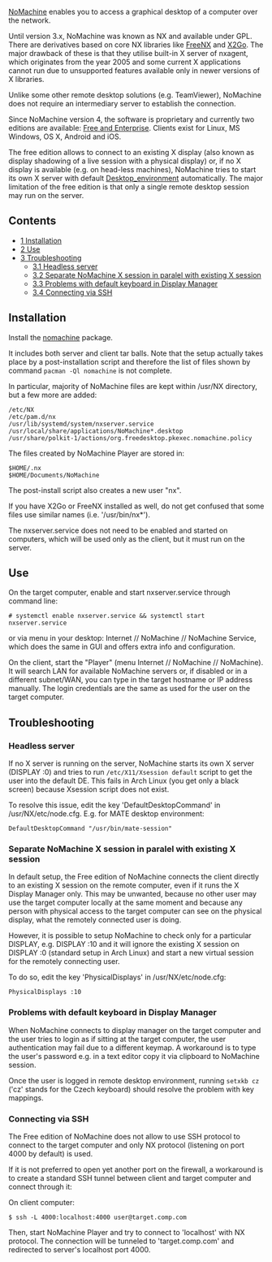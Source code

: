 [NoMachine](https://www.nomachine.com) enables you to access a graphical desktop of a computer over the network.

Until version 3.x, NoMachine was known as NX and available under GPL. There are derivatives based on core NX libraries like [FreeNX](/index.php/FreeNX "FreeNX") and [X2Go](/index.php/X2Go "X2Go"). The major drawback of these is that they utilise built-in X server of nxagent, which originates from the year 2005 and some current X applications cannot run due to unsupported features available only in newer versions of X libraries.

Unlike some other remote desktop solutions (e.g. TeamViewer), NoMachine does not require an intermediary server to establish the connection.

Since NoMachine version 4, the software is proprietary and currently two editions are available: [Free and Enterprise](https://www.nomachine.com/AR07L00808). Clients exist for Linux, MS Windows, OS X, Android and iOS.

The free edition allows to connect to an existing X display (also known as display shadowing of a live session with a physical display) or, if no X display is available (e.g. on head-less machines), NoMachine tries to start its own X server with default [Desktop_environment](/index.php/Desktop_environment "Desktop environment") automatically. The major limitation of the free edition is that only a single remote desktop session may run on the server.

## Contents

*   [1 Installation](#Installation)
*   [2 Use](#Use)
*   [3 Troubleshooting](#Troubleshooting)
    *   [3.1 Headless server](#Headless_server)
    *   [3.2 Separate NoMachine X session in paralel with existing X session](#Separate_NoMachine_X_session_in_paralel_with_existing_X_session)
    *   [3.3 Problems with default keyboard in Display Manager](#Problems_with_default_keyboard_in_Display_Manager)
    *   [3.4 Connecting via SSH](#Connecting_via_SSH)

## Installation

Install the [nomachine](https://aur.archlinux.org/packages/nomachine/) package.

It includes both server and client tar balls. Note that the setup actually takes place by a post-installation script and therefore the list of files shown by command `pacman -Ql nomachine` is not complete.

In particular, majority of NoMachine files are kept within /usr/NX directory, but a few more are added:

```
/etc/NX
/etc/pam.d/nx
/usr/lib/systemd/system/nxserver.service
/usr/local/share/applications/NoMachine*.desktop
/usr/share/polkit-1/actions/org.freedesktop.pkexec.nomachine.policy

```

The files created by NoMachine Player are stored in:

```
$HOME/.nx
$HOME/Documents/NoMachine

```

The post-install script also creates a new user "nx".

If you have X2Go or FreeNX installed as well, do not get confused that some files use similar names (i.e. '/usr/bin/nx*').

The nxserver.service does not need to be enabled and started on computers, which will be used only as the client, but it must run on the server.

## Use

On the target computer, enable and start nxserver.service through command line:

```
# systemctl enable nxserver.service && systemctl start nxserver.service

```

or via menu in your desktop: Internet // NoMachine // NoMachine Service, which does the same in GUI and offers extra info and configuration.

On the client, start the "Player" (menu Internet // NoMachine // NoMachine). It will search LAN for available NoMachine servers or, if disabled or in a different subnet/WAN, you can type in the target hostname or IP address manually. The login credentials are the same as used for the user on the target computer.

## Troubleshooting

### Headless server

If no X server is running on the server, NoMachine starts its own X server (DISPLAY :0) and tries to run `/etc/X11/Xsession default` script to get the user into the default DE. This fails in Arch Linux (you get only a black screen) because Xsession script does not exist.

To resolve this issue, edit the key 'DefaultDesktopCommand' in /usr/NX/etc/node.cfg. E.g. for MATE desktop environment:

```
DefaultDesktopCommand "/usr/bin/mate-session"

```

### Separate NoMachine X session in paralel with existing X session

In default setup, the Free edition of NoMachine connects the client directly to an existing X session on the remote computer, even if it runs the X Display Manager only. This may be unwanted, because no other user may use the target computer locally at the same moment and because any person with physical access to the target computer can see on the physical display, what the remotely connected user is doing.

However, it is possible to setup NoMachine to check only for a particular DISPLAY, e.g. DISPLAY :10 and it will ignore the existing X session on DISPLAY :0 (standard setup in Arch Linux) and start a new virtual session for the remotely connecting user.

To do so, edit the key 'PhysicalDisplays' in /usr/NX/etc/node.cfg:

```
PhysicalDisplays :10

```

### Problems with default keyboard in Display Manager

When NoMachine connects to display manager on the target computer and the user tries to login as if sitting at the target computer, the user authentication may fail due to a different keymap. A workaround is to type the user's password e.g. in a text editor copy it via clipboard to NoMachine session.

Once the user is logged in remote desktop environment, running `setxkb cz` ('cz' stands for the Czech keyboard) should resolve the problem with key mappings.

### Connecting via SSH

The Free edition of NoMachine does not allow to use SSH protocol to connect to the target computer and only NX protocol (listening on port 4000 by default) is used.

If it is not preferred to open yet another port on the firewall, a workaround is to create a standard SSH tunnel between client and target computer and connect through it:

On client computer:

```
$ ssh -L 4000:localhost:4000 user@target.comp.com

```

Then, start NoMachine Player and try to connect to 'localhost' with NX protocol. The connection will be tunneled to 'target.comp.com' and redirected to server's localhost port 4000.